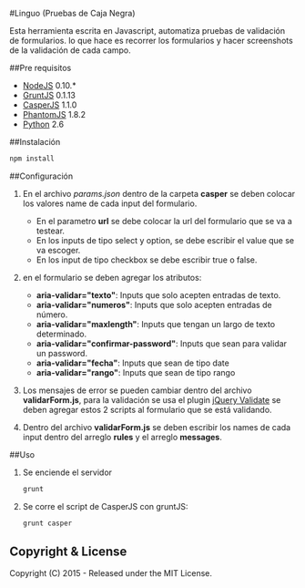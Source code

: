 #Linguo (Pruebas de Caja Negra)

Esta herramienta escrita en Javascript, automatiza pruebas de validación de formularios. lo que hace es recorrer los formularios y hacer screenshots de la validación de cada campo.

##Pre requisitos

- [NodeJS](https://nodejs.org/) 0.10.*
- [GruntJS](https://nodejs.org/) 0.1.13
- [CasperJS](http://casperjs.org/) 1.1.0
- [PhantomJS](http://phantomjs.org/) 1.8.2
- [Python](https://www.python.org/) 2.6

##Instalación
```Javascript
npm install
```

##Configuración

1. En el archivo *params.json* dentro de la carpeta **casper** se deben colocar los valores name de cada input del formulario.
    - En el parametro **url** se debe colocar la url del formulario que se va a testear.
    - En los inputs de tipo select y option, se debe escribir el value que se va escoger.
    - En los input de tipo checkbox se debe escribir true o false.
2. en el formulario se deben agregar los atributos:
    - **aria-validar="texto"**: Inputs que solo acepten entradas de texto.
    - **aria-validar="numeros"**: Inputs que solo acepten entradas de número.
    - **aria-validar="maxlength"**: Inputs que tengan un largo de texto determinado.
    - **aria-validar="confirmar-password"**: Inputs que sean para validar un password.
    - **aria-validar="fecha"**: Inputs que sean de tipo date
    - **aria-validar="rango"**: Inputs que sean de tipo rango

3. Los mensajes de error se pueden cambiar dentro del archivo **validarForm.js**, para la validación se usa el plugin [jQuery Validate](http://jqueryvalidation.org/) se deben agregar estos 2 scripts al formulario que se está validando.

4. Dentro del archivo **validarForm.js** se deben escribir los names de cada input dentro del arreglo **rules** y el arreglo **messages**.

##Uso
1. Se enciende el servidor
    ```Javascript
    grunt
    ```
    
2. Se corre el script de CasperJS con gruntJS:
    ```Javascript
    grunt casper
    ```


## Copyright & License

Copyright (C) 2015 - Released under the MIT License.